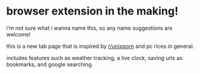 # browser extension in the making!

i'm not sure what i wanna name this, so any name suggestions are welcome!

this is a new tab page that is inspired by [r/unixporn](https://www.reddit.com/r/unixporn/) and pc rices in general. 

includes features such as weather tracking, a live clock, saving urls as bookmarks, and google searching.